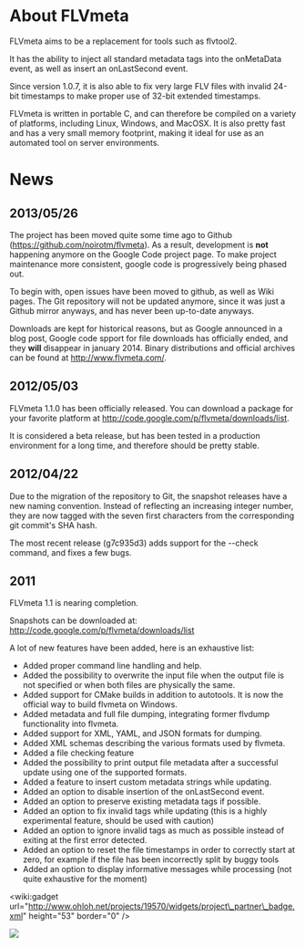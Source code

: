 # About FLVmeta #

FLVmeta aims to be a replacement for tools such as flvtool2.

It has the ability to inject all standard metadata tags into the onMetaData event, as well as insert an onLastSecond event.

Since version 1.0.7, it is also able to fix very large FLV files with invalid 24-bit timestamps to make proper use of 32-bit extended timestamps.

FLVmeta is written in portable C, and can therefore be compiled on a variety of platforms, including Linux, Windows, and MacOSX.
It is also pretty fast and has a very small memory footprint, making it ideal for use as an automated tool on server environments.

# News #

## 2013/05/26 ##

The project has been moved quite some time ago to Github (https://github.com/noirotm/flvmeta). As a result, development is **not** happening anymore on the Google Code project page.
To make project maintenance more consistent, google code is progressively being phased out.

To begin with, open issues have been moved to github, as well as Wiki pages.
The Git repository will not be updated anymore, since it was just a Github mirror anyways, and has never been up-to-date anyways.

Downloads are kept for historical reasons, but as Google announced in a blog post, Google code spport for file downloads has officially ended, and they **will** disappear in january 2014. Binary distributions and official archives can be found at http://www.flvmeta.com/.

## 2012/05/03 ##

FLVmeta 1.1.0 has been officially released. You can download a package for your favorite platform at http://code.google.com/p/flvmeta/downloads/list.

It is considered a beta release, but has been tested in a production environment for a long time, and therefore should be pretty stable.

## 2012/04/22 ##

Due to the migration of the repository to Git, the snapshot releases have a new naming convention. Instead of reflecting an increasing integer number, they are now tagged with the seven first characters from the corresponding git commit's SHA hash.

The most recent release (g7c935d3) adds support for the --check command, and fixes a few bugs.

## 2011 ##

FLVmeta 1.1 is nearing completion.

Snapshots can be downloaded at: http://code.google.com/p/flvmeta/downloads/list

A lot of new features have been added, here is an exhaustive list:
  * Added proper command line handling and help.
  * Added the possibility to overwrite the input file when the output file is not specified or when both files are physically the same.
  * Added support for CMake builds in addition to autotools. It is now the official way to build flvmeta on Windows.
  * Added metadata and full file dumping, integrating former flvdump functionality into flvmeta.
  * Added support for XML, YAML, and JSON formats for dumping.
  * Added XML schemas describing the various formats used by flvmeta.
  * Added a file checking feature
  * Added the possibility to print output file metadata after a successful update using one of the supported formats.
  * Added a feature to insert custom metadata strings while updating.
  * Added an option to disable insertion of the onLastSecond event.
  * Added an option to preserve existing metadata tags if possible.
  * Added an option to fix invalid tags while updating (this is a highly experimental feature, should be used with caution)
  * Added an option to ignore invalid tags as much as possible instead of exiting at the first error detected.
  * Added an option to reset the file timestamps in order to correctly start at zero, for example if the file has been incorrectly split by buggy tools
  * Added an option to display informative messages while processing (not quite exhaustive for the moment)

&lt;wiki:gadget url="http://www.ohloh.net/projects/19570/widgets/project\_partner\_badge.xml" height="53"  border="0" /&gt;

[![](http://mac.softpedia.com/base_img/softpedia_free_award_f.gif)](http://mac.softpedia.com/progClean/FLVMeta-Clean-40458.html)
